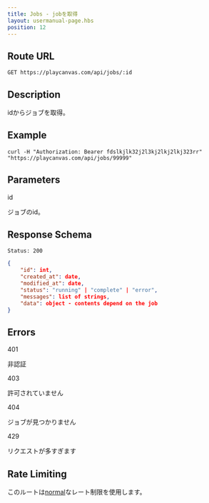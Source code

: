 ```yaml
---
title: Jobs - jobを取得
layout: usermanual-page.hbs
position: 12
---
```


## Route URL

```none
GET https://playcanvas.com/api/jobs/:id
```

## Description

idからジョブを取得。

## Example

```none
curl -H "Authorization: Bearer fdslkjlk32j2l3kj2lkj2lkj323rr" "https://playcanvas.com/api/jobs/99999"
```

## Parameters

<div class="params">
<div class="parameter"><span class="param">id</span><p>ジョブのid。</p></div>
</div>

## Response Schema

```none
Status: 200
```

```json
{
    "id": int,
    "created_at": date,
    "modified_at": date,
    "status": "running" | "complete" | "error",
    "messages": list of strings,
    "data": object - contents depend on the job
}
```

## Errors

<div class="params">
<div class="parameter"><span class="param">401</span><p>非認証</p></div>
<div class="parameter"><span class="param">403</span><p>許可されていません</p></div>
<div class="parameter"><span class="param">404</span><p>ジョブが見つかりません</p></div>
<div class="parameter"><span class="param">429</span><p>リクエストが多すぎます</p></div>
</div>

## Rate Limiting

このルートは[normal][1]なレート制限を使用します。


[1]: /user-manual/api#rate-limiting
